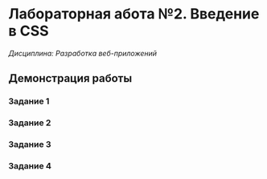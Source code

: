 # Лабораторная абота №2. Введение в CSS
_Дисциплина: Разработка веб-приложений_
## Демонстрация работы
### Задание 1

### Задание 2

### Задание 3

### Задание 4
